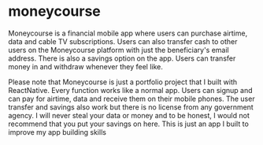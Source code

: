 # moneycourse
Moneycourse is a financial mobile app where users can purchase airtime, data and cable TV subscriptions. Users can also transfer cash to other users on the 
Moneycourse platform with just the beneficiary's email address. There is also a savings option on the app. Users can transfer money in and withdraw whenever
they feel like.

Please note that Moneycourse is just a portfolio project that I built with ReactNative. Every function works like a normal app. Users can signup and can pay
for airtime, data and receive them on their mobile phones. The user transfer and savings also work but there is no license from any government agency. I 
will never steal your data or money and to be honest, I would not recommend that you put your savings on here. This is just an app I built to improve my 
app building skills
